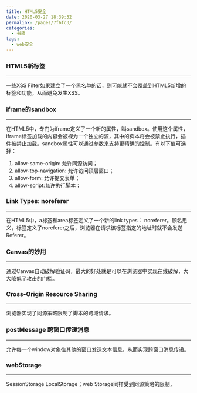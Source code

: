 ```yaml
---
title: HTML5安全
date: 2020-03-27 18:39:52
permalink: /pages/7f6fc3/
categories:
  - 书籍
tags:
  - web安全
---
```

### HTML5新标签
---
一些XSS Filter如果建立了一个黑名单的话，则可能就不会覆盖到HTML5新增的标签和功能，从而避免发生XSS。

### iframe的sandbox
---
在HTML5中，专门为iframe定义了一个新的属性，叫sandbox。使用这个属性，iframe标签加载的内容会被视为一个独立的源，其中的脚本将会被禁止执行，插件被禁止加载。sandbox属性可以通过参数来支持更精确的控制。有以下值可选择：  
1. allow-same-origin: 允许同源访问；
2. allow-top-navigation: 允许访问顶层窗口；
3. allow-form: 允许提交表单；
4. allow-script:允许执行脚本；  

### Link Types: noreferer
---
在HTML5中，a标签和area标签定义了一个新的link types： noreferer。顾名思义，标签定义了noreferer之后，浏览器在请求该标签指定的地址时就不会发送Referer。

### Canvas的妙用
---
通过Canvas自动破解验证码，最大的好处就是可以在浏览器中实现在线破解，大大降低了攻击的门槛。

### Cross-Origin Resource Sharing
---
浏览器实现了同源策略限制了脚本的跨域请求。

### postMessage 跨窗口传递消息
---
允许每一个window对象往其他的窗口发送文本信息，从而实现跨窗口消息传递。

### webStorage
---
SessionStorage LocalStorage；web Storage同样受到同源策略的限制，
